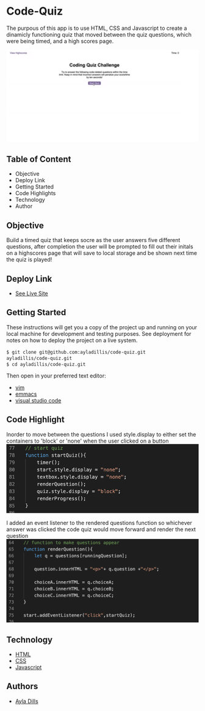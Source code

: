 # Code-Quiz

The purpous of this app is to use HTML, CSS and Javascript to create a dinamicly functioning quiz that moved between the quiz questions, which were being timed, and a high scores page. 

![Web Screenshot](start-page.png)

## Table of Content
- Objective
- Deploy Link
- Getting Started
- Code Highlights
- Technology
- Author 

## Objective 
Build a timed quiz that keeps socre as the user answers five different questions, after completion the user will be prompted to fill out their initals on a highscores page that will save to local storage and be shown next time the quiz is played!

## Deploy Link

* [See Live Site](https://ayladillis.github.io/code-quiz/)

## Getting Started
These instructions will get you a copy of the project up and running on your local machine for development and testing purposes. See deployment for notes on how to deploy the project on a live system.

```
$ git clone git@github.com:ayladillis/code-quiz.git
ayladillis/code-quiz.git
$ cd ayladillis/code-quiz.git
```
Then open in your preferred text editor:
- [vim](https://www.vim.org/) 
- [emmacs](https://www.gnu.org/software/emacs/)
- [visual studio code](https://code.visualstudio.com/) 

## Code Highlight
Inorder to move between the questions I used style.display to either set the containers to 'block' or 'none' when the user clicked on a button
![Code Screenshot](screenshot1.png)

I added an event listener to the rendered questions function so whichever answer was clicked the code quiz would move forward and render the next question
![Code Screenshot](screenshot2.png)

## Technology
* [HTML](https://developer.mozilla.org/en-US/docs/Web/HTML)
* [CSS](https://developer.mozilla.org/en-US/docs/Web/CSS)
* [Javascript](https://developer.mozilla.org/en-US/docs/Web/JavaScrip)

## Authors

- [Ayla Dills](https://github.com/ayladillis)






